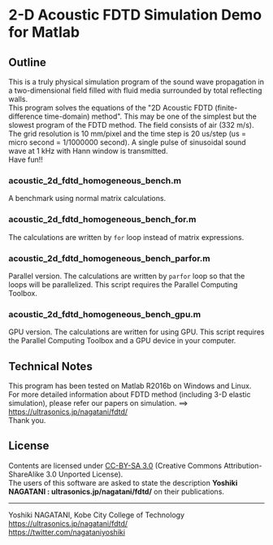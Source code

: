 # 2-D Acoustic FDTD Simulation Demo for Matlab


## Outline

This is a truly physical simulation program of the sound wave propagation in a two-dimensional field filled with fluid media surrounded by total reflecting walls.  
This program solves the equations of the "2D Acoustic FDTD (finite-difference time-domain) method". This may be one of the simplest but the slowest program of the FDTD method. The field consists of air (332 m/s). The grid resolution is 10 mm/pixel and the time step is 20 us/step (us = micro second = 1/1000000 second). A single pulse of sinusoidal sound wave at 1 kHz with Hann window is transmitted.  
Have fun!!

### acoustic_2d_fdtd_homogeneous_bench.m
A benchmark using normal matrix calculations.

### acoustic_2d_fdtd_homogeneous_bench_for.m
The calculations are written by `for` loop instead of matrix expressions.

### acoustic_2d_fdtd_homogeneous_bench_parfor.m
Parallel version. The calculations are written by `parfor` loop so that the loops will be parallelized. This script requires the Parallel Computing Toolbox.

### acoustic_2d_fdtd_homogeneous_bench_gpu.m
GPU version. The calculations are written for using GPU. This script requires the Parallel Computing Toolbox and a GPU device in your computer.



## Technical Notes
This program has been tested on Matlab R2016b on Windows and Linux.  
For more detailed information about FDTD method (including 3-D elastic simulation), please refer our papers on simulation. ==> https://ultrasonics.jp/nagatani/fdtd/  
Thank you.



## License

Contents are licensed under [CC-BY-SA 3.0](http://creativecommons.org/licenses/by-sa/3.0/) (Creative Commons Attribution-ShareAlike 3.0 Unported License).  
The users of this software are asked to state the description **Yoshiki NAGATANI : ultrasonics.jp/nagatani/fdtd/** on their publications.


***


Yoshiki NAGATANI, Kobe City College of Technology  
https://ultrasonics.jp/nagatani/fdtd/  
https://twitter.com/nagataniyoshiki
